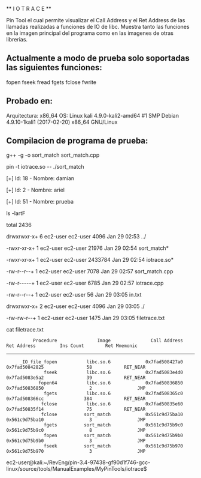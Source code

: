 ** I O T R A C E **

Pin Tool el cual permite visualizar el Call Address y el Ret Address de las llamadas realizadas a funciones de IO de libc.
Muestra tanto las funciones en la imagen principal del programa como en las imagenes de otras librerias.

Actualmente a modo de prueba solo soportadas las siguientes funciones:
----------------------------------------------------------------------
fopen
fseek
fread
fgets
fclose
fwrite


Probado en:
-----------
Arquitectura: x86_64
OS: Linux kali 4.9.0-kali2-amd64 #1 SMP Debian 4.9.10-1kali1 (2017-02-20) x86_64 GNU/Linux


Compilacion de programa de prueba:
----------------------------------

g++ -g -o sort_match sort_match.cpp



pin -t iotrace.so -- ./sort_match

[+] Id: 18 - Nombre: damian

[+] Id: 2 - Nombre: ariel

[+] Id: 51 - Nombre: prueba



ls -lartF

total 2436

drwxrwxr-x+ 6 ec2-user ec2-user    4096 Jan 29 02:53 ../

-rwxr-xr-x+ 1 ec2-user ec2-user   21976 Jan 29 02:54 sort_match*

-rwxr-xr-x+ 1 ec2-user ec2-user 2433784 Jan 29 02:54 iotrace.so*

-rw-r--r--+ 1 ec2-user ec2-user    7078 Jan 29 02:57 sort_match.cpp

-rw-r-----+ 1 ec2-user ec2-user    6785 Jan 29 02:57 iotrace.cpp

-rw-r--r--+ 1 ec2-user ec2-user      56 Jan 29 03:05 in.txt

drwxrwxr-x+ 2 ec2-user ec2-user    4096 Jan 29 03:05 ./

-rw-rw-r--+ 1 ec2-user ec2-user    1475 Jan 29 03:05 filetrace.txt



cat filetrace.txt 

              Procedure               Image               Call Address              Ret Address         Ins Count        Ret Mnemonic
-------------------------------------------------------------------------------------------------------------------------------------

         _IO_file_fopen           libc.so.6             0x7fad508427a0           0x7fad50842825                58            RET_NEAR
                  fseek           libc.so.6             0x7fad5083e4d0           0x7fad5083e5a2                39            RET_NEAR
                fopen64           libc.so.6             0x7fad50836850           0x7fad50836850                 2                 JMP
                  fgets           libc.so.6             0x7fad508365c0           0x7fad508366cc               384            RET_NEAR
                 fclose           libc.so.6             0x7fad50835e60           0x7fad50835f14                75            RET_NEAR
                 fclose          sort_match             0x561c9d75ba10           0x561c9d75ba10                 3                 JMP
                  fgets          sort_match             0x561c9d75b9c0           0x561c9d75b9c0                 8                 JMP
                  fopen          sort_match             0x561c9d75b9b0           0x561c9d75b9b0                 3                 JMP
                  fseek          sort_match             0x561c9d75b970           0x561c9d75b970                 3                 JMP
ec2-user@kali:~/RevEng/pin-3.4-97438-gf90d1f746-gcc-linux/source/tools/ManualExamples/MyPinTools/iotrace$ 

